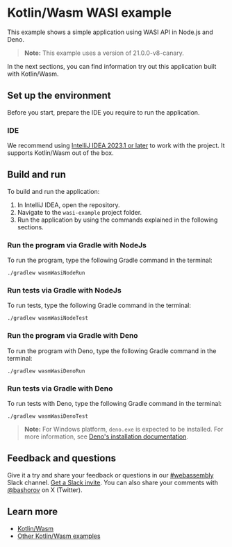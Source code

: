 # Kotlin/Wasm WASI example

This example shows a simple application using WASI API in Node.js and Deno.

> **Note:**
> This example uses a version of 21.0.0-v8-canary.

In the next sections, you can find information try out this application built with Kotlin/Wasm.

## Set up the environment

Before you start, prepare the IDE you require to run the application.

### IDE

We recommend using [IntelliJ IDEA 2023.1 or later](https://www.jetbrains.com/idea/) to work with the project.
It supports Kotlin/Wasm out of the box.

## Build and run

To build and run the application:

1. In IntelliJ IDEA, open the repository.
2. Navigate to the `wasi-example` project folder.
3. Run the application by using the commands explained in the following sections.

### Run the program via Gradle with NodeJs

To run the program, type the following Gradle command in the terminal:

`./gradlew wasmWasiNodeRun`

### Run tests via Gradle with NodeJs

To run tests, type the following Gradle command in the terminal:

`./gradlew wasmWasiNodeTest`

### Run the program via Gradle with Deno

To run the program with Deno, type the following Gradle command in the terminal:

`./gradlew wasmWasiDenoRun`

### Run tests via Gradle with Deno

To run tests with Deno, type the following Gradle command in the terminal:

`./gradlew wasmWasiDenoTest`

> **Note:**
> For Windows platform, `deno.exe` is expected to be installed. For more information, 
> see [Deno's installation documentation](https://docs.deno.com/runtime/manual/getting_started/installation).

## Feedback and questions

Give it a try and share your feedback or questions in our [#webassembly](https://slack-chats.kotlinlang.org/c/webassembly) 
Slack channel. [Get a Slack invite](https://surveys.jetbrains.com/s3/kotlin-slack-sign-up).
You can also share your comments with [@bashorov](https://twitter.com/bashorov) on X (Twitter).

## Learn more

* [Kotlin/Wasm](https://kotl.in/wasm/)
* [Other Kotlin/Wasm examples](https://github.com/Kotlin/kotlin-wasm-examples/tree/main)